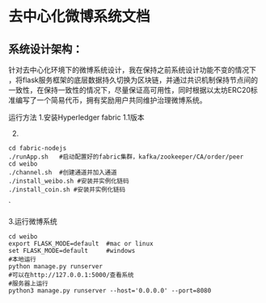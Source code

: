 # 去中心化微博系统文档

## 系统设计架构：

针对去中心化环境下的微博系统设计，我在保持之前系统设计功能不变的情况下 ，将flask服务框架的底层数据持久切换为区块链，并通过共识机制保持节点间的一致性，在保持一致性的情况下，尽量保证高可用性，同时根据以太坊ERC20标准编写了一个简易代币，拥有奖励用户共同维护治理微博系统。

运行方法
1.安装Hyperledger fabric 1.1版本

2.

```
cd fabric-nodejs
./runApp.sh   #启动配置好的fabric集群，kafka/zookeeper/CA/order/peer
cd weibo
./channel.sh  #创建通道并加入通道
./install_weibo.sh #安装并实例化链码
./install_coin.sh #安装并实例化链码
```

`

3.运行微博系统

```
cd weibo 
export FLASK_MODE=default  #mac or linux
set FLASK_MODE=default     #windows
#本地运行
python manage.py runserver
#可以在http://127.0.0.1:5000/查看系统
#服务器上运行
python3 manage.py runserver --host='0.0.0.0' --port=8080
```
